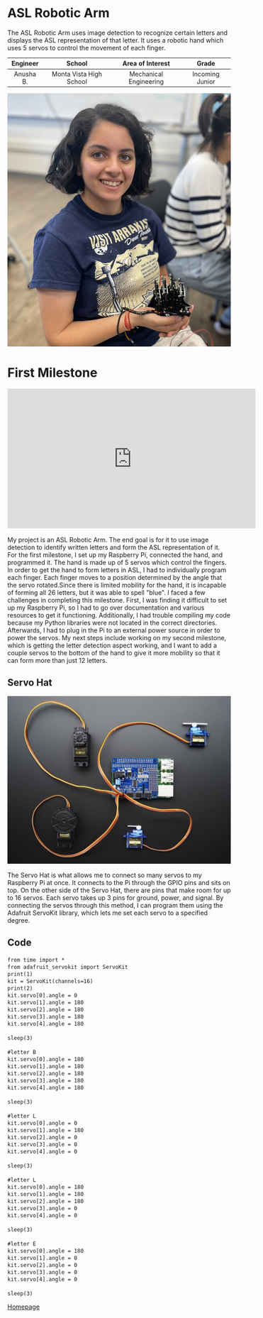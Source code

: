 
# ASL Robotic Arm
<!--Replace this text with a brief description (2-3 sentences) of your project. This description should draw the reader in and make them interested in what you've built. You can include what the biggest challenges, takeaways, and triumphs from completing the project were. As you complete your portfolio, remember your audience is less familiar than you are with all that your project entails!-->

The ASL Robotic Arm uses image detection to recognize certain letters and displays the ASL representation of that letter. It uses a robotic hand which uses 5 servos to control the movement of each finger.

<!---You should comment out all portions of your portfolio that you have not completed yet, as well as any instructions: -->

| **Engineer** | **School** | **Area of Interest** | **Grade** |
|:--:|:--:|:--:|:--:|
| Anusha B. | Monta Vista High School | Mechanical Engineering | Incoming Junior

<!---**Replace the BlueStamp logo below with an image of yourself and your completed project. Follow the guide [here](https://tomcam.github.io/least-github-pages/adding-images-github-pages-site.html) if you need help.** -->

![Headstone Image](Files/Anusha_B.png)
  
<!--- # Final Milestone

**Don't forget to replace the text below with the embedding for your milestone video. Go to Youtube, click Share -> Embed, and copy and paste the code to replace what's below.**

<iframe width="560" height="315" src="https://www.youtube.com/embed/F7M7imOVGug" title="YouTube video player" frameborder="0" allow="accelerometer; autoplay; clipboard-write; encrypted-media; gyroscope; picture-in-picture; web-share" allowfullscreen></iframe>

For your final milestone, explain the outcome of your project. Key details to include are:
- What you've accomplished since your previous milestone
- What your biggest challenges and triumphs were at BSE
- A summary of key topics you learned about
- What you hope to learn in the future after everything you've learned at BSE



# Second Milestone

**Don't forget to replace the text below with the embedding for your milestone video. Go to Youtube, click Share -> Embed, and copy and paste the code to replace what's below.**

<iframe width="560" height="315" src="https://www.youtube.com/embed/y3VAmNlER5Y" title="YouTube video player" frameborder="0" allow="accelerometer; autoplay; clipboard-write; encrypted-media; gyroscope; picture-in-picture; web-share" allowfullscreen></iframe>

For your second milestone, explain what you've worked on since your previous milestone. You can highlight:
- Technical details of what you've accomplished and how they contribute to the final goal
- What has been surprising about the project so far
- Previous challenges you faced that you overcame
- What needs to be completed before your final milestone -->

# First Milestone

<!---**Don't forget to replace the text below with the embedding for your milestone video. Go to Youtube, click Share -> Embed, and copy and paste the code to replace what's below.** -->

<iframe width="560" height="315" src="https://www.youtube.com/embed/g3mT7fR1rYY?si=DX0YXWGzsUZFmJ7D" title="YouTube video player" frameborder="0" allow="accelerometer; autoplay; clipboard-write; encrypted-media; gyroscope; picture-in-picture; web-share" referrerpolicy="strict-origin-when-cross-origin" allowfullscreen></iframe>

My project is an ASL Robotic Arm. The end goal is for it to use image detection to identify written letters and form the ASL representation of it. For the first milestone, I set up my Raspberry Pi, connected the hand, and programmed it. The hand is made up of 5 servos which control the fingers. In order to get the hand to form letters in ASL, I had to individually program each finger. Each finger moves to a position determined by the angle that the servo rotated.Since there is limited mobility for the hand, it is incapable of forming all 26 letters, but it was able to spell "blue". I faced a few challenges in completing this milestone. First, I was finding it difficult to set up my Raspberry Pi, so I had to go over documentation and various resources to get it functioning. Additionally, I had trouble compiling my code because my Python libraries were not located in the correct directories. Afterwards, I had to plug in the Pi to an external power source in order to power the servos. My next steps include working on my second milestone, which is getting the letter detection aspect working, and I want to add a couple servos to the bottom of the hand to give it more mobility so that it can form more than just 12 letters.

## Servo Hat
![Headstone Image](Files/Servo_Hat_Image.png)

The Servo Hat is what allows me to connect so many servos to my Raspberry Pi at once. It connects to the Pi through the GPIO pins and sits on top. On the other side of the Servo Hat, there are pins that make room for up to 16 servos. Each servo takes up 3 pins for ground, power, and signal. By connecting the servos through this method, I can program them using the Adafruit ServoKit library, which lets me set each servo to a specified degree.

## Code
```
from time import *
from adafruit_servokit import ServoKit
print(1)
kit = ServoKit(channels=16)
print(2)
kit.servo[0].angle = 0
kit.servo[1].angle = 180
kit.servo[2].angle = 180
kit.servo[3].angle = 180
kit.servo[4].angle = 180

sleep(3)

#letter B
kit.servo[0].angle = 180
kit.servo[1].angle = 180
kit.servo[2].angle = 180
kit.servo[3].angle = 180
kit.servo[4].angle = 180

sleep(3)

#letter L
kit.servo[0].angle = 0
kit.servo[1].angle = 180
kit.servo[2].angle = 0
kit.servo[3].angle = 0
kit.servo[4].angle = 0

sleep(3)

#letter L
kit.servo[0].angle = 180
kit.servo[1].angle = 180
kit.servo[2].angle = 180
kit.servo[3].angle = 0
kit.servo[4].angle = 0

sleep(3)

#letter E
kit.servo[0].angle = 180
kit.servo[1].angle = 0
kit.servo[2].angle = 0
kit.servo[3].angle = 0
kit.servo[4].angle = 0

sleep(3)
```

<!--- For your first milestone, describe what your project is and how you plan to build it. You can include:
- An explanation about the different components of your project and how they will all integrate together
- Technical progress you've made so far
- Challenges you're facing and solving in your future milestones
- What your plan is to complete your project -->

<!--- # Schematics 
Here's where you'll put images of your schematics. [Tinkercad](https://www.tinkercad.com/blog/official-guide-to-tinkercad-circuits) and [Fritzing](https://fritzing.org/learning/) are both great resoruces to create professional schematic diagrams, though BSE recommends Tinkercad becuase it can be done easily and for free in the browser. 

# Code
Here's where you'll put your code. The syntax below places it into a block of code. Follow the guide [here]([url](https://www.markdownguide.org/extended-syntax/)) to learn how to customize it to your project needs. 

```c++
void setup() {
  // put your setup code here, to run once:
  Serial.begin(9600);
  Serial.println("Hello World!");
}

void loop() {
  // put your main code here, to run repeatedly:

}
```

# Bill of Materials
Here's where you'll list the parts in your project. To add more rows, just copy and paste the example rows below.
Don't forget to place the link of where to buy each component inside the quotation marks in the corresponding row after href =. Follow the guide [here]([url](https://www.markdownguide.org/extended-syntax/)) to learn how to customize this to your project needs. 

| **Part** | **Note** | **Price** | **Link** |
|:--:|:--:|:--:|:--:|
| Item Name | What the item is used for | $Price | <a href="https://www.amazon.com/Arduino-A000066-ARDUINO-UNO-R3/dp/B008GRTSV6/"> Link </a> |
| Item Name | What the item is used for | $Price | <a href="https://www.amazon.com/Arduino-A000066-ARDUINO-UNO-R3/dp/B008GRTSV6/"> Link </a> |
| Item Name | What the item is used for | $Price | <a href="https://www.amazon.com/Arduino-A000066-ARDUINO-UNO-R3/dp/B008GRTSV6/"> Link </a> |

# Other Resources/Examples
One of the best parts about Github is that you can view how other people set up their own work. Here are some past BSE portfolios that are awesome examples. You can view how they set up their portfolio, and you can view their index.md files to understand how they implemented different portfolio components.
- [Example 1](https://trashytuber.github.io/YimingJiaBlueStamp/)
- [Example 2](https://sviatil0.github.io/Sviatoslav_BSE/)
- [Example 3](https://arneshkumar.github.io/arneshbluestamp/) -->

<!---To watch the BSE tutorial on how to create a portfolio, click here.-->

[Homepage](./index.md)
